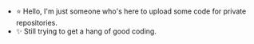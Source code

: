 - ⭐ Hello, I'm just someone who's here to upload some code for private repositories.
- ✨ Still trying to get a hang of good coding.
<!---
zillastar/zillastar is a ✨ special ✨ repository because its `README.md` (this file) appears on your GitHub profile.
You can click the Preview link to take a look at your changes.
--->
